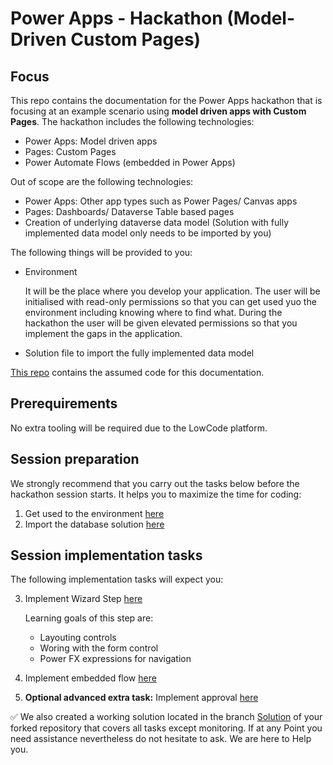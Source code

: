 # Power Apps - Hackathon (Model-Driven Custom Pages)

## Focus

This repo contains the documentation for the Power Apps hackathon that is focusing at an example scenario using **model driven apps with Custom Pages**. The hackathon includes the following technologies:
* Power Apps: Model driven apps
* Pages: Custom Pages
* Power Automate Flows (embedded in Power Apps)

Out of scope are the following technologies:
* Power Apps: Other app types such as Power Pages/ Canvas apps
* Pages: Dashboards/ Dataverse Table based pages
* Creation of underlying dataverse data model (Solution with fully implemented data model only needs to be imported by you)

The following things will be provided to you:
* Environment

  It will be the place where you develop your application. The user will be initialised with read-only permissions so that you can get used yuo the environment including knowing where to find what. During the hackathon the user will be given elevated permissions so that you implement the gaps in the application.

* Solution file to import the fully implemented data model

[This repo](https://github.com/DevOps-Gilde/S3_Code_GitHubActionsTerraform) contains the assumed code for this documentation.

## Prerequirements

No extra tooling will be required due to the LowCode platform.

## Session preparation

We strongly recommend that you carry out the tasks below before the hackathon session starts. It helps you to maximize the time for coding:

1. Get used to the environment [here](/02_PrimerPowerApps.md)<br>
2. Import the database solution [here](/03_ImportDBSolution.md)<br>

## Session implementation tasks

The following implementation tasks will expect you:

3. Implement Wizard Step [here](/03_ImplementWizard.md)

   Learning goals of this step are:

   * Layouting controls
   * Woring with the form control
   * Power FX expressions for navigation    

4. Implement embedded flow [here](/04_ImplementEmbeddedFlow.md)
5. **Optional advanced extra task:** Implement approval [here](/05_ImplementApproval.md)

:white_check_mark: We also created a working solution located in the branch [Solution](https://github.com/DevOps-Gilde/S3_Code_GitHubActionsTerraform/tree/Solution) of your forked repository that covers all tasks except monitoring. 
If at any Point you need assistance nevertheless do not hesitate to ask. We are here to Help you.
